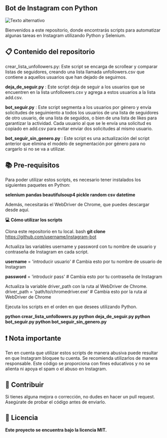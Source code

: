 ## **Bot de Instagram con Python**
![Texto alternativo]((https://i.postimg.cc/pLv7KzYL/HD-White-Outline-Round-Instagram-Logo-Icon-PNG.png))



Bienvenidos a este repositorio, donde encontrarás scripts para automatizar algunas tareas en Instagram utilizando Python y Selenium.

## 📋 **Contenido del repositorio**
crear_lista_unfollowers.py: Este script se encarga de scrollear y comparar listas de seguidores, creando una lista llamada unfollowers.csv que contiene a aquellos usuarios que han dejado de seguirnos.

**deja_de_seguir.py** : Este script deja de seguir a los usuarios que se encuentren en la lista unfollowers.csv y agrega a estos usuarios a la lista add.csv.

**bot_seguir.py** : Este script segmenta a los usuarios por género y envía solicitudes de seguimiento a todos los usuarios de una lista de seguidores de otro usuario, de una lista de seguidos, o bien de una lista de likes para garantizar la actividad. Cada usuario al que se le envía una solicitud es copiado en add.csv para evitar enviar dos solicitudes al mismo usuario.

**bot_seguir_sin_genero.py** : Este script es una actualización del script anterior que elimina el modelo de segmentación por género para no cargarlo si no se va a utilizar.

## 📚 **Pre-requisitos**
Para poder utilizar estos scripts, es necesario tener instalados los siguientes paquetes en Python:

**selenium
pandas
beautifulsoup4
pickle
random
csv
datetime**

Además, necesitarás el WebDriver de Chrome, que puedes descargar desde aquí.

**💻 Cómo utilizar los scripts**

Clona este repositorio en tu local.
bash
**git clone** https://github.com/username/instagram-bot

Actualiza las variables username y password con tu nombre de usuario y contraseña de Instagram en cada script.

**username** = 'introducir usuario'  # Cambia esto por tu nombre de usuario de Instagram

**password** = 'introducir pass'  # Cambia esto por tu contraseña de Instagram

Actualiza la variable driver_path con la ruta al WebDriver de Chrome.
driver_path = 'path/to/chromedriver.exe'  # Cambia esto por la ruta al WebDriver de Chrome

Ejecuta los scripts en el orden en que desees utilizando Python.

**python crear_lista_unfollowers.py
python deja_de_seguir.py
python bot_seguir.py
python bot_seguir_sin_genero.py**


## ❗ **Nota importante**
Ten en cuenta que utilizar estos scripts de manera abusiva puede resultar en que Instagram bloquee tu cuenta. Se recomienda utilizarlos de manera responsable. Este código se proporciona con fines educativos y no se alienta ni apoya el spam o el abuso en Instagram.

## 🎯 **Contribuir**
Si tienes alguna mejora o corrección, no dudes en hacer un pull request. Asegúrate de probar el código antes de enviarlo.

## **📜 Licencia**
**Este proyecto se encuentra bajo la licencia MIT.**
